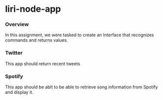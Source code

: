 # liri-node-app

### Overview

In this assignment, we were tasked to create an Interface that recognizes commands and returns values. 

### Twitter

This app should return recent tweets

### Spotify

This app should be ablt to be able to retrieve song information from Spotify and display it.